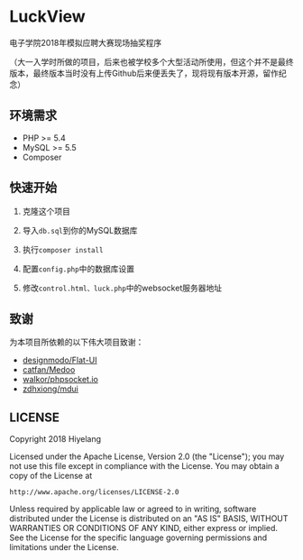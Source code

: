 # LuckView



电子学院2018年模拟应聘大赛现场抽奖程序


（大一入学时所做的项目，后来也被学校多个大型活动所使用，但这个并不是最终版本，最终版本当时没有上传Github后来便丢失了，现将现有版本开源，留作纪念）


## 环境需求

- PHP >= 5.4
- MySQL >= 5.5
- Composer

## 快速开始

1. 克隆这个项目

2. 导入`db.sql`到你的MySQL数据库

3. 执行`composer install`

4. 配置`config.php`中的数据库设置

5. 修改`control.html、luck.php`中的websocket服务器地址

## 致谢

为本项目所依赖的以下伟大项目致谢：

- [designmodo/Flat-UI](https://github.com/designmodo/Flat-UI)
- [catfan/Medoo](https://github.com/catfan/Medoo)
- [walkor/phpsocket.io](https://github.com/walkor/phpsocket.io)
- [zdhxiong/mdui](https://github.com/zdhxiong/mdui)

## LICENSE

Copyright 2018 Hiyelang

Licensed under the Apache License, Version 2.0 (the "License");
you may not use this file except in compliance with the License.
You may obtain a copy of the License at

    http://www.apache.org/licenses/LICENSE-2.0

Unless required by applicable law or agreed to in writing, software
distributed under the License is distributed on an "AS IS" BASIS,
WITHOUT WARRANTIES OR CONDITIONS OF ANY KIND, either express or implied.
See the License for the specific language governing permissions and
limitations under the License.
